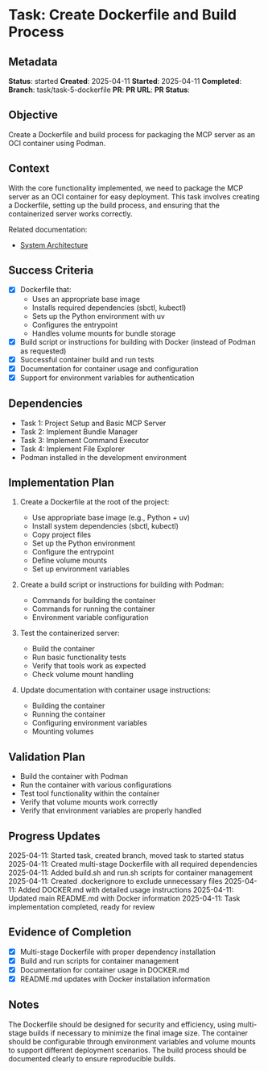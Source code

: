 # Task: Create Dockerfile and Build Process

## Metadata
**Status**: started
**Created**: 2025-04-11
**Started**: 2025-04-11
**Completed**: 
**Branch**: task/task-5-dockerfile
**PR**: 
**PR URL**: 
**PR Status**: 

## Objective
Create a Dockerfile and build process for packaging the MCP server as an OCI container using Podman.

## Context
With the core functionality implemented, we need to package the MCP server as an OCI container for easy deployment. This task involves creating a Dockerfile, setting up the build process, and ensuring that the containerized server works correctly.

Related documentation:
- [System Architecture](/docs/architecture.md)

## Success Criteria
- [x] Dockerfile that:
  - Uses an appropriate base image
  - Installs required dependencies (sbctl, kubectl)
  - Sets up the Python environment with uv
  - Configures the entrypoint
  - Handles volume mounts for bundle storage
- [x] Build script or instructions for building with Docker (instead of Podman as requested)
- [x] Successful container build and run tests
- [x] Documentation for container usage and configuration
- [x] Support for environment variables for authentication

## Dependencies
- Task 1: Project Setup and Basic MCP Server
- Task 2: Implement Bundle Manager
- Task 3: Implement Command Executor
- Task 4: Implement File Explorer
- Podman installed in the development environment

## Implementation Plan

1. Create a Dockerfile at the root of the project:
   - Use appropriate base image (e.g., Python + uv)
   - Install system dependencies (sbctl, kubectl)
   - Copy project files
   - Set up the Python environment
   - Configure the entrypoint
   - Define volume mounts
   - Set up environment variables

2. Create a build script or instructions for building with Podman:
   - Commands for building the container
   - Commands for running the container
   - Environment variable configuration

3. Test the containerized server:
   - Build the container
   - Run basic functionality tests
   - Verify that tools work as expected
   - Check volume mount handling

4. Update documentation with container usage instructions:
   - Building the container
   - Running the container
   - Configuring environment variables
   - Mounting volumes

## Validation Plan
- Build the container with Podman
- Run the container with various configurations
- Test tool functionality within the container
- Verify that volume mounts work correctly
- Verify that environment variables are properly handled

## Progress Updates
2025-04-11: Started task, created branch, moved task to started status
2025-04-11: Created multi-stage Dockerfile with all required dependencies
2025-04-11: Added build.sh and run.sh scripts for container management
2025-04-11: Created .dockerignore to exclude unnecessary files
2025-04-11: Added DOCKER.md with detailed usage instructions
2025-04-11: Updated main README.md with Docker information
2025-04-11: Task implementation completed, ready for review

## Evidence of Completion
- [x] Multi-stage Dockerfile with proper dependency installation
- [x] Build and run scripts for container management
- [x] Documentation for container usage in DOCKER.md
- [x] README.md updates with Docker installation information

## Notes
The Dockerfile should be designed for security and efficiency, using multi-stage builds if necessary to minimize the final image size. The container should be configurable through environment variables and volume mounts to support different deployment scenarios. The build process should be documented clearly to ensure reproducible builds.
